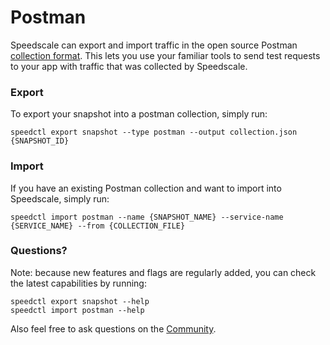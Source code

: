 # Postman

Speedscale can export and import traffic in the open source Postman [collection format](https://github.com/postmanlabs/postman-collection). This lets you use your familiar tools to send test requests to your app with traffic that was collected by Speedscale.

### Export

To export your snapshot into a postman collection, simply run:

```
speedctl export snapshot --type postman --output collection.json {SNAPSHOT_ID}
```

### Import

If you have an existing Postman collection and want to import into Speedscale, simply run:

```
speedctl import postman --name {SNAPSHOT_NAME} --service-name {SERVICE_NAME} --from {COLLECTION_FILE}
```

### Questions?

Note: because new features and flags are regularly added, you can check the latest capabilities by running:

```
speedctl export snapshot --help
speedctl import postman --help
```

Also feel free to ask questions on the [Community](https://slack.speedscale.com).
